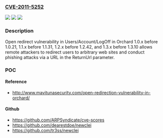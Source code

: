 ### [CVE-2011-5252](https://cve.mitre.org/cgi-bin/cvename.cgi?name=CVE-2011-5252)
![](https://img.shields.io/static/v1?label=Product&message=n%2Fa&color=blue)
![](https://img.shields.io/static/v1?label=Version&message=n%2Fa&color=blue)
![](https://img.shields.io/static/v1?label=Vulnerability&message=n%2Fa&color=brighgreen)

### Description

Open redirect vulnerability in Users/Account/LogOff in Orchard 1.0.x before 1.0.21, 1.1.x before 1.1.31, 1.2.x before 1.2.42, and 1.3.x before 1.3.10 allows remote attackers to redirect users to arbitrary web sites and conduct phishing attacks via a URL in the ReturnUrl parameter.

### POC

#### Reference
- http://www.mavitunasecurity.com/open-redirection-vulnerability-in-orchard/

#### Github
- https://github.com/ARPSyndicate/cve-scores
- https://github.com/dearestdoe/newclei
- https://github.com/tr3ss/newclei

